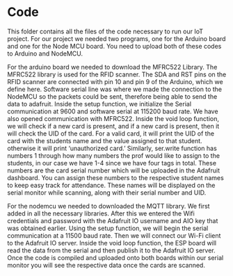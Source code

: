 # Code
This folder contains all the files of the code necessary to run our IoT project. For our project we needed two programs, one for the Arduino board and one for the Node MCU board. You need to upload both of these codes to Arduino and NodeMCU. 

For the arduino board we needed to download the MFRC522 Library. The MFRC522 library is used for the RFID scanner. The SDA and RST pins on the RFID scanner are connected with pin 10 and pin 9 of the Arduino, which we define here. Software serial line was where we made the connection to the NodeMCU so the packets could be sent, therefore being able to send the data to adafruit. Inside the setup function, we initialize the Serial communication at 9600 and software serial at 115200 baud rate. We have also opened communication with MFRC522. Inside the void loop function, we will check if a new card is present, and if a new card is present, then it will check the UID of the card. For a valid card, it will print the UID of the card with the students name and the value assigned to that student. otherwise it will print ‘unauthorized card.’ Similarly, ser.write function has numbers 1 through how many numbers the prof would like to assign to the students, in our case we have 1-4 since we have four tags in total. These numbers are the card serial number which will be uploaded in the Adafruit dashboard. You can assign these numbers to the respective student names to keep easy track for attendance. These names will be displayed on the serial monitor while scanning, along with their serial number and UID. 

For the nodemcu we needed to downloaded the MQTT library. We first added in all the necessary libraries. After this we entered the Wifi credentials and password with the Adafruit IO username and AIO key that was obtained earlier. Using the setup function, we will begin the serial communication at a 11500 baud rate. Then we will connect our Wi-Fi client to the Adafruit IO server. Inside the void loop function, the ESP board will read the data from the serial and then publish it to the Adafruit IO server. Once the code is compiled and uploaded onto both boards within our serial monitor you will see the respective data once the cards are scanned. 




